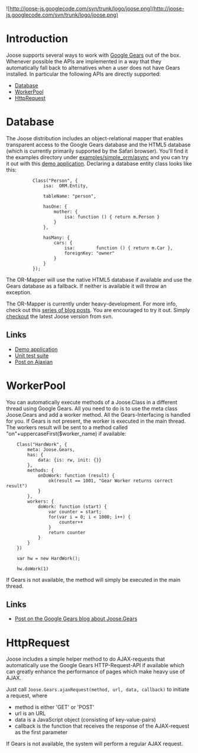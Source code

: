 ![http://joose-js.googlecode.com/svn/trunk/logo/joose.png](http://joose-js.googlecode.com/svn/trunk/logo/joose.png)

# Introduction #

Joose supports several ways to work with [Google Gears](http://gears.google.com/) out of the box. Whenever possible the APIs are implemented in a way that they automatically fall back to alternatives when a user does not have Gears installed. In particular the following APIs are directly supported:

  * [Database](http://code.google.com/apis/gears/api_database.html)
  * [WorkerPool](http://code.google.com/apis/gears/api_workerpool.html)
  * [HttpRequest](http://code.google.com/apis/gears/api_httprequest.html)

# Database #

The Joose distribution includes an object-relational mapper that enables transparent access to the Google Gears database and the HTML5 database (which is currently primarily supported by the Safari browser). You'll find it the examples directory under [examples/simple\_orm/async](http://code.google.com/p/joose-js/source/browse/trunk/examples/simple_orm/async/) and you can try it out with this [demo application](http://joose-js.googlecode.com/svn/trunk/examples/simple_orm_sticky_notes.html).
Declaring a database entity class looks like this:
```
          Class("Person", {
              isa:  ORM.Entity,

              tableName: "person",

              hasOne: {
                  mother: {
                      isa: function () { return m.Person }
                  }
              },

              hasMany: {
                  cars: {
                      isa:        function () { return m.Car },
                      foreignKey: "owner"
                  }
              }
          });
```

The OR-Mapper will use the native HTML5 database if available and use the Gears database as a fallback. If neither is available it will throw an exception.

The OR-Mapper is currently under heavy-development. For more info, check out this [series of blog posts](http://joose-js.blogspot.com/search/label/OR-Mapper). You are encouraged to try it out. Simply [checkout](http://code.google.com/p/joose-js/source/checkout) the latest Joose version from svn.

## Links ##

  * [Demo application](http://joose-js.googlecode.com/svn/trunk/examples/simple_orm_sticky_notes.html)
  * [Unit test suite](http://joose-js.googlecode.com/svn/trunk/examples/simple_orm_async.html)
  * [Post on Ajaxian](http://ajaxian.com/archives/joose-expands-with-new-orm)

# WorkerPool #

You can automatically execute methods of a Joose.Class in a different thread using Google Gears. All you need to do is to use the meta class Joose.Gears and add a worker method. All the Gears-Interfacing is handled for you. If Gears is not present, the worker is executed in the main thread. The workers result will be sent to a method called "on"+uppercaseFirst($worker\_name) if available:

```
    Class("HardWork", {
        meta: Joose.Gears,
        has: {
            data: {is: rw, init: {}}
        },
        methods: {
            onDoWork: function (result) {
                ok(result == 1001, "Gear Worker returns correct result")
            }
        },
        workers: {
            doWork: function (start) {
                var counter = start;
                for(var i = 0; i < 1000; i++) {
                    counter++
                }
                return counter
            }
        }
    })

    var hw = new HardWork();

    hw.doWork(1)
```

If Gears is not available, the method will simply be executed in the main thread.

## Links ##

  * [Post on the Google Gears blog about Joose.Gears](http://gearsblog.blogspot.com/2008/03/joosegears-adding-support-for-workers.html)

# HttpRequest #

Joose includes a simple helper method to do AJAX-requests that automatically use the Google Gears HTTP-Request-API if available which can greatly enhance the performance of pages which make heavy use of AJAX.

Just call ` Joose.Gears.ajaxRequest(method, url, data, callback) ` to initiate a request, where
  * method is either 'GET' or 'POST'
  * url is an URL
  * data is a JavaScript object (consisting of key-value-pairs)
  * callback is the function that receives the response of the AJAX-request as the first parameter

If Gears is not available, the system will perform a regular AJAX request.